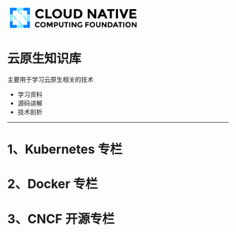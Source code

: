 ![easycncf](cncf.png)

# 云原生知识库

主要用于学习云原生相关的技术

- 学习资料
- 源码讲解
- 技术剖析

---
# 1、Kubernetes 专栏

# 2、Docker 专栏

# 3、CNCF 开源专栏

